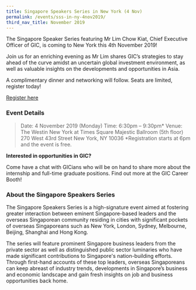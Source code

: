 ```yaml
---
title: Singapore Speakers Series in New York (4 Nov)
permalink: /events/sss-in-ny-4nov2019/
third_nav_title: November 2019
---
```

The Singapore Speaker Series featuring Mr Lim Chow Kiat, Chief Executive Officer of GIC, is coming to New York this 4th November 2019!

Join us for an enriching evening as Mr Lim shares GIC’s strategies to stay ahead of the curve amidst an uncertain global investment environment, as well as valuable insights on the developments and opportunities in Asia.

A complimentary dinner and networking will follow. Seats are limited, register today!

[Register here](https://form.gov.sg/#!/5d6b2bc7d6754c0012d77892)

### Event Details

>Date:   4 November 2019 (Monday)
>Time:   6:30pm – 9:30pm*
>Venue:  The Westin New York at Times Square Majestic Ballroom (5th floor)
>        270 West 43rd Street
>        New York, NY 10036
>        *Registration starts at 6pm and the event is free.

**Interested in opportunities in GIC?** 

Come have a chat with GICians who will be on hand to share more about the internship and full-time graduate positions.  Find out more at the GIC Career Booth!


### About the Singapore Speakers Series

The Singapore Speakers Series is a high-signature event aimed at fostering greater interaction between eminent Singapore-based leaders and the overseas Singaporean community residing in cities with significant pockets of overseas Singaporeans such as New York, London, Sydney, Melbourne, Beijing, Shanghai and Hong Kong.

The series will feature prominent Singapore business leaders from the private sector as well as distinguished public sector luminaries who have made significant contributions to Singapore's nation-building efforts. Through first-hand accounts of these top leaders, overseas Singaporeans can keep abreast of industry trends, developments in Singapore’s business and economic landscape and gain fresh insights on job and business opportunities back home.
